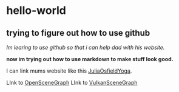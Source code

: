 # hello-world
## trying to figure out how to use github

*Im learing to use github so that i can help dad with his website.*

**now im trying out how to use markdown to make stuff look good.**

I can link mums website like this [JuliaOsfieldYoga](https://juliaosfieldyoga.com/).

LInk to [OpenSceneGraph](http://www.openscenegraph.org)
LInk to [VulkanSceneGraph](http://www.vulkanscenegraph.org)
